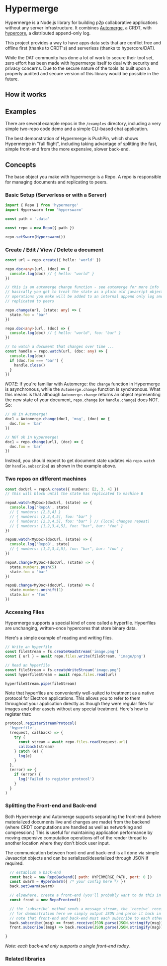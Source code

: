 # Hypermerge

Hypermerge is a Node.js library for building p2p collaborative applications
without any server infrastructure. It combines [Automerge](https://github.com/automerge/automerge), 
a CRDT, with [hypercore](https://github.com/mafintosh/hypercore), a distributed append-only log.

This project provides a way to have apps data sets that are
conflict free and offline first (thanks to CRDT's) and serverless (thanks to
hypercore/DAT).

While the DAT community has done a lot of work to secure their tool set, zero
effort has been made with hypermerge itself to deal with security and privacy
concerns. Due to the secure nature of the tools its built upon a properly
audited and secure version of this library would be possible in the future.

## How it works

<TODO>

## Examples

There are several example repos in the `/examples` directory, including a very simple two-repo 
code demo and a simple CLI-based chat application.

The best demonstration of Hypermerge is PushPin, which shows Hypermerge in "full flight", including 
taking advantage of splitting the fast, simple front-end from the more expensive, slower back-end. 

## Concepts

The base object you make with hypermerge is a Repo. A repo is responsible for
managing documents and replicating to peers.

### Basic Setup (Serverless or with a Server)

```ts
import { Repo } from 'hypermerge'
import Hyperswarm from 'hyperswarm'

const path = '.data'

const repo = new Repo({ path })

repo.setSwarm(Hyperswarm())
```

### Create / Edit / View / Delete a document

```ts
const url = repo.create({ hello: 'world' })

repo.doc<any>(url, (doc) => {
  console.log(doc) // { hello: "world" }
})

// this is an automerge change function - see automerge for more info
// basically you get to treat the state as a plain old javacript object
// operations you make will be added to an internal append only log and
// replicated to peers

repo.change(url, (state: any) => {
  state.foo = 'bar'
})

repo.doc<any>(url, (doc) => {
  console.log(doc) // { hello: "world", foo: "bar" }
})

// to watch a document that changes over time ...
const handle = repo.watch(url, (doc: any) => {
  console.log(doc)
  if (doc.foo === 'bar') {
    handle.close()
  }
})
```

_NOTE_: If you're familiar with Automerge: the `change` function in Hypermerge
is asynchronous, while the `Automerge.change` function is synchronous. What this
means is that although `Automerge.change` returns an object representing the new
state of your document, `repo.change` (or `handle.change`) does NOT. So:

```ts
// ok in Automerge!
doc1 = Automerge.change(doc1, 'msg', (doc) => {
  doc.foo = 'bar'
})

// NOT ok in Hypermerge!
doc1 = repo.change(url1, (doc) => {
  doc.foo = 'bar'
})
```

Instead, you should expect to get document state updates via `repo.watch`
(or `handle.subscribe`) as shown in the example above.

### Two repos on different machines

```ts
const docUrl = repoA.create({ numbers: [2, 3, 4] })
// this will block until the state has replicated to machine B

repoA.watch<MyDoc>(docUrl, (state) => {
  console.log('RepoA', state)
  // { numbers: [2,3,4] }
  // { numbers: [2,3,4,5], foo: "bar" }
  // { numbers: [2,3,4,5], foo: "bar" } // (local changes repeat)
  // { numbers: [1,2,3,4,5], foo: "bar", bar: "foo" }
})

repoB.watch<MyDoc>(docUrl, (state) => {
  console.log('RepoB', state)
  // { numbers: [1,2,3,4,5], foo: "bar", bar: "foo" }
})

repoA.change<MyDoc>(docUrl, (state) => {
  state.numbers.push(5)
  state.foo = 'bar'
})

repoB.change<MyDoc>(docUrl, (state) => {
  state.numbers.unshift(1)
  state.bar = 'foo'
})
```

### Accessing Files

Hypermerge supports a special kind of core called a hyperfile. Hyperfiles are
unchanging, written-once hypercores that store binary data.

Here's a simple example of reading and writing files.

```ts
// Write an hyperfile
const fileStream = fs.createReadStream('image.png')
const { url } = await repo.files.write(fileStream, 'image/png')

// Read an hyperfile
const fileStream = fs.createWriteStream('image.png')
const hyperfileStream = await repo.files.read(url)

hyperfileStream.pipe(fileStream)
```

Note that hyperfiles are conveniently well-suited to treatment as a native
protocol for Electron applications. This allows you to refer to them throughout
your application directly as though they were regular files for images and other
assets without any special treatment. Here's how to register that:

```js
protocol.registerStreamProtocol(
  'hyperfile',
  (request, callback) => {
    try {
      const stream = await repo.files.read(request.url)
      callback(stream)
    } catch (e) {
      log(e)
    }
  },
  (error) => {
    if (error) {
      log('Failed to register protocol')
    }
  }
)
```

### Splitting the Front-end and Back-end

Both Hypermerge and Automerge supports separating the front-end (where materialized documents live and changes are made) from the backend (where CRDT computations are handled as well as networking and compression.) This is useful for maintaining application performance by moving expensive computation operations off of the render thread to another location where they don't block user input.

The communication between front-end and back-end is all done via simple Javascript objects and can be serialized/deserialized through JSON if required.

```js
  // establish a back-end
  const back = new RepoBackend({ path: HYPERMERGE_PATH, port: 0 })
  const swarm = Hyperswarm({ /* your config here */ })
  back.setSwarm(swarm)

  // elsewhere, create a front-end (you'll probably want to do this in different threads)
  const front = new RepoFrontend()

  // the `subscribe` method sends a message stream, the `receive` receives it
  // for demonstration here we simply output JSON and parse it back in the same location
  // note that front-end and back-end must each subscribe to each other's streams
  back.subscribe((msg) => front.receive(JSON.parse(JSON.stringify(msg))))
  front.subscribe((msg) => back.receive(JSON.parse(JSON.stringify(msg))))

}
```

_Note: each back-end only supports a single front-end today._

### Related libraries

[automerge]: https://github.com/automerge/automerge
[hypercore]: https://github.com/mafintosh/hypercore

